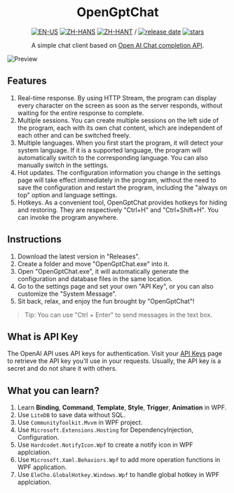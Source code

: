 <div align=center>

# OpenGptChat 

[![EN-US](https://img.shields.io/badge/EN-US-blue)](README.md) [![ZH-HANS](https://img.shields.io/badge/中文-简体-red)](README_ZH-HANS.md) [![ZH-HANT](https://img.shields.io/badge/中文-繁体-red)](README_ZH-HANT.md) / [![release date](https://img.shields.io/github/release-date/SlimeNull/OpenGptChat)](https://github.com/SlimeNull/OpenGptChat/releases) [![stars](https://img.shields.io/github/stars/SlimeNull/OpenGptChat?style=flat)](https://github.com/SlimeNull/OpenGptChat/pulse)

A simple chat client based on [Open AI Chat completion API](https://platform.openai.com/docs/guides/chat).

</div>

![Preview](assets/preview2.png)

## Features

1. Real-time response. By using HTTP Stream, the program can display every character on the screen as soon as the server responds, without waiting for the entire response to complete.
2. Multiple sessions. You can create multiple sessions on the left side of the program, each with its own chat content, which are independent of each other and can be switched freely.
3. Multiple languages. When you first start the program, it will detect your system language. If it is a supported language, the program will automatically switch to the corresponding language. You can also manually switch in the settings.
4. Hot updates. The configuration information you change in the settings page will take effect immediately in the program, without the need to save the configuration and restart the program, including the "always on top" option and language settings.
5. Hotkeys. As a convenient tool, OpenGptChat provides hotkeys for hiding and restoring. They are respectively "Ctrl+H" and "Ctrl+Shift+H". You can invoke the program anywhere.

## Instructions

1. Download the latest version in "Releases".
2. Create a folder and move "OpenGptChat.exe" into it.
3. Open "OpenGptChat.exe", it will automatically generate the configuration and database files in the same location.
4. Go to the settings page and set your own "API Key", or you can also customize the "System Message".
5. Sit back, relax, and enjoy the fun brought by "OpenGptChat"!

> Tip: You can use "Ctrl + Enter" to send messages in the text box.

## What is API Key

The OpenAI API uses API keys for authentication. Visit your [API Keys](https://platform.openai.com/account/api-keys) page to retrieve the API key you'll use in your requests. Usually, the API key is a secret and do not share it with others.

## What you can learn?

1. Learn **Binding**, **Command**, **Template**, **Style**, **Trigger**, **Animation** in WPF.
2. Use `LiteDB` to save data without SQL.
3. Use `CommunityToolkit.Mvvm` in WPF project.
4. Use `Microsoft.Extensions.Hosting` for DependencyInjection, Configuration.
5. Use `Hardcodet.NotifyIcon.Wpf` to create a notify icon in WPF applciation.
6. Use `Microsoft.Xaml.Behaviors.Wpf` to add more operation functions in WPF application.
7. Use `EleCho.GlobalHotkey.Windows.Wpf` to handle global hotkey in WPF applciation.

